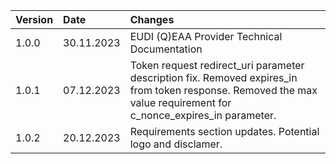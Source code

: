 |Version|Date|Changes|
|:----|:----|:----|
|1.0.0|30.11.2023|EUDI (Q)EAA Provider Technical Documentation|
|1.0.1|07.12.2023|Token request redirect_uri parameter description fix. Removed expires_in from token response. Removed the max value requirement for c_nonce_expires_in parameter.|
|1.0.2|20.12.2023|Requirements section updates. Potential logo and disclamer.|